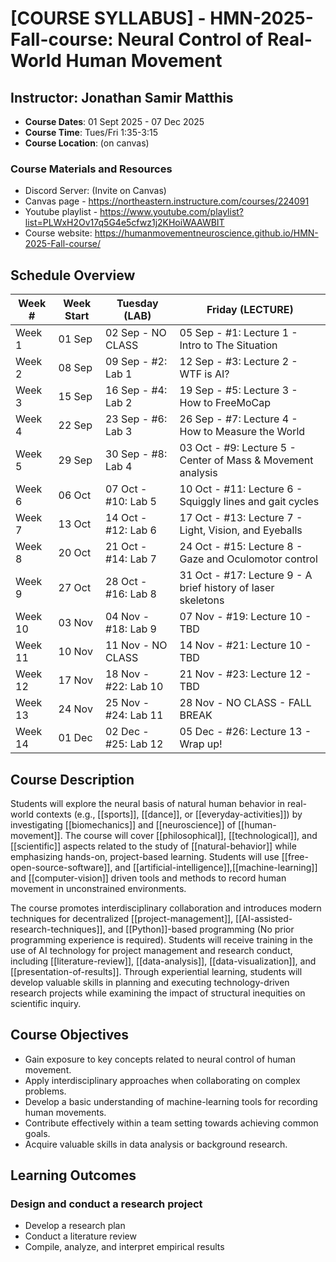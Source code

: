 # [COURSE SYLLABUS] - HMN-2025-Fall-course: Neural Control of Real-World Human Movement 

## Instructor: Jonathan Samir Matthis
- **Course Dates**: 01 Sept 2025 - 07 Dec 2025
- **Course Time**: Tues/Fri 1:35-3:15
- **Course Location**: (on canvas)

### Course Materials and Resources
- Discord Server: (Invite on Canvas)
- Canvas page - https://northeastern.instructure.com/courses/224091
- Youtube playlist - https://www.youtube.com/playlist?list=PLWxH2Ov17q5G4e5cfwz1j2KHoiWAAWBIT
- Course website: https://humanmovementneuroscience.github.io/HMN-2025-Fall-course/

## Schedule Overview

| Week # | Week Start | Tuesday (LAB)          | Friday (LECTURE)                                              |
|--------|------------|------------------------|---------------------------------------------------------------|
| Week 1 | 01 Sep     | 02 Sep - NO CLASS      | 05 Sep - #1:  Lecture 1 - Intro to The Situation              |
| Week 2 | 08 Sep     | 09 Sep - #2:  Lab 1    | 12 Sep - #3:  Lecture 2 - WTF is AI?                          |
| Week 3 | 15 Sep     | 16 Sep - #4:  Lab 2    | 19 Sep - #5:  Lecture 3 - How to FreeMoCap                    |
| Week 4 | 22 Sep     | 23 Sep - #6:  Lab 3    | 26 Sep - #7:  Lecture 4 - How to Measure the World            |
| Week 5 | 29 Sep     | 30 Sep - #8:  Lab 4    | 03 Oct - #9:  Lecture 5 - Center of Mass & Movement analysis  |
| Week 6 | 06 Oct     | 07 Oct - #10: Lab 5    | 10 Oct - #11: Lecture 6 - Squiggly lines and gait cycles      |
| Week 7 | 13 Oct     | 14 Oct - #12: Lab 6    | 17 Oct - #13: Lecture 7 - Light, Vision, and Eyeballs         |
| Week 8 | 20 Oct     | 21 Oct - #14: Lab 7    | 24 Oct - #15: Lecture 8 - Gaze and Oculomotor control         |
| Week 9 | 27 Oct     | 28 Oct - #16: Lab 8    | 31 Oct - #17: Lecture 9 - A brief history of laser skeletons  |
| Week 10| 03 Nov     | 04 Nov - #18: Lab 9    | 07 Nov - #19: Lecture 10 - TBD                                |
| Week 11| 10 Nov     | 11 Nov - NO CLASS      | 14 Nov - #21: Lecture 10 - TBD                                |
| Week 12| 17 Nov     | 18 Nov - #22: Lab 10   | 21 Nov - #23: Lecture 12 - TBD                                |
| Week 13| 24 Nov     | 25 Nov - #24: Lab 11   | 28 Nov - NO CLASS - FALL BREAK                                |
| Week 14| 01 Dec     | 02 Dec - #25: Lab 12   | 05 Dec - #26: Lecture 13 - Wrap up!                           |


## Course Description

Students will explore the neural basis of natural human behavior in real-world contexts (e.g., [[sports]], [[dance]],
or [[everyday-activities]]) by investigating  [[biomechanics]] and  [[neuroscience]] of [[human-movement]]. The course
will cover [[philosophical]], [[technological]], and [[scientific]] aspects related to the study of [[natural-behavior]]
while emphasizing hands-on, project-based learning. Students will use [[free-open-source-software]],
and [[artificial-intelligence]],[[machine-learning]] and [[computer-vision]] driven tools and methods to record human
movement in unconstrained environments.

The course promotes interdisciplinary collaboration and introduces modern techniques for
decentralized [[project-management]], [[AI-assisted-research-techniques]], and [[Python]]-based programming (No prior
programming experience is required). Students will receive training in the use of AI technology for project management
and research conduct, including [[literature-review]], [[data-analysis]], [[data-visualization]],
and [[presentation-of-results]]. Through experiential learning, students will develop valuable skills in planning and
executing technology-driven research projects while examining the impact of structural inequities on scientific inquiry.

## Course Objectives

- Gain exposure to key concepts related to neural control of human movement.
- Apply interdisciplinary approaches when collaborating on complex problems.
- Develop a basic understanding of machine-learning tools for recording human movements.
- Contribute effectively within a team setting towards achieving common goals.
- Acquire valuable skills in data analysis or background research.

## Learning Outcomes

### Design and conduct a research project

- Develop a research plan
- Conduct a literature review
- Compile, analyze, and interpret empirical results

